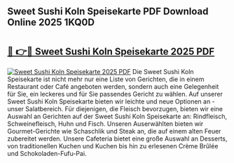 ## Sweet Sushi Koln Speisekarte PDF Download Online 2025 1KQ0D

# <h2><a href="http://gcalqr.nevu.top/?p=Sweet+Sushi+Koln+Speisekarte">🔗 👉🔴 Sweet Sushi Koln Speisekarte 2025 PDF</a></h2>

[![Sweet Sushi Koln Speisekarte 2025 PDF](https://i.imgur.com/dBaPXMq.png)](http://gcalqr.nevu.top/?p=Sweet+Sushi+Koln+Speisekarte)
Die Sweet Sushi Koln Speisekarte ist nicht mehr nur eine Liste von Gerichten, die in einem Restaurant oder Café angeboten werden, sondern auch eine Gelegenheit für Sie, ein leckeres und für Sie passendes Gericht zu wählen. Auf unserer Sweet Sushi Koln Speisekarte bieten wir leichte und neue Optionen an - unser Salatbereich. Für diejenigen, die Fleisch bevorzugen, bieten wir eine Auswahl an Gerichten auf der Sweet Sushi Koln Speisekarte an: Rindfleisch, Schweinefleisch, Huhn und Fisch. Unseren Auserwählten bieten wir Gourmet-Gerichte wie Schaschlik und Steak an, die auf einem alten Feuer zubereitet werden. Unsere Cafeteria bietet eine große Auswahl an Desserts, von traditionellen Kuchen und Kuchen bis hin zu erlesenen Crème Brûlée und Schokoladen-Fufu-Pai.
